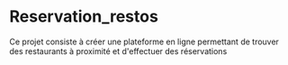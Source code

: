 # Reservation_restos
Ce projet consiste à créer une plateforme en ligne permettant de trouver des restaurants à proximité et d'effectuer des réservations
